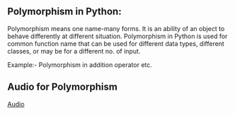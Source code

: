 ## Polymorphism in Python:
Polymorphism means one name-many forms. It is an ability of an object to behave differently at different situation.
Polymorphism in Python is used for common function name that can be used for different data types, different classes, or may be for a different no. of input.

Example:- Polymorphism in addition operator etc.

## Audio for Polymorphism
[Audio](https://drive.google.com/file/d/1YQq65nJhekGohejGSk2keHgpd-8xayra/view?usp=sharing)
